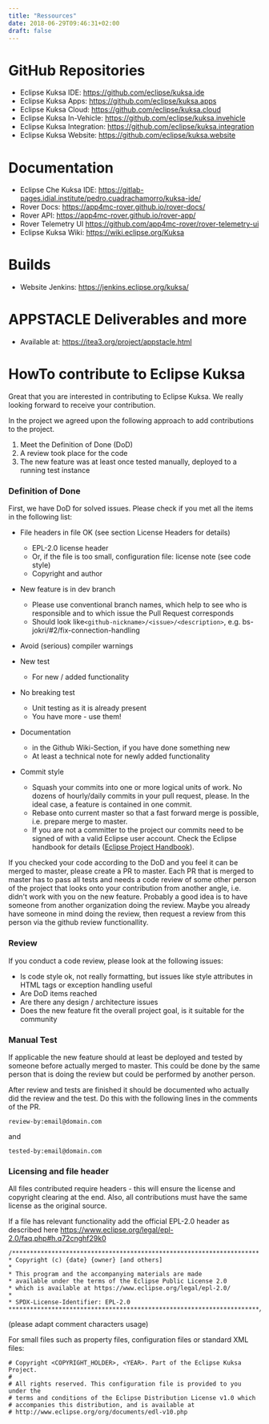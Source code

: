 ```yaml
---
title: "Ressources"
date: 2018-06-29T09:46:31+02:00
draft: false
---
```


# GitHub Repositories

* Eclipse Kuksa IDE: https://github.com/eclipse/kuksa.ide
* Eclipse Kuksa Apps: https://github.com/eclipse/kuksa.apps
* Eclipse Kuksa Cloud: https://github.com/eclipse/kuksa.cloud
* Eclipse Kuksa In-Vehicle: https://github.com/eclipse/kuksa.invehicle
* Eclipse Kuksa Integration: https://github.com/eclipse/kuksa.integration
* Eclipse Kuksa Website: https://github.com/eclipse/kuksa.website

# Documentation

* Eclipse Che Kuksa IDE: https://gitlab-pages.idial.institute/pedro.cuadrachamorro/kuksa-ide/
* Rover Docs: https://app4mc-rover.github.io/rover-docs/
* Rover API: https://app4mc-rover.github.io/rover-app/
* Rover Telemetry UI https://github.com/app4mc-rover/rover-telemetry-ui
* Eclipse Kuksa Wiki: https://wiki.eclipse.org/Kuksa

# Builds

* Website Jenkins: https://jenkins.eclipse.org/kuksa/

# APPSTACLE Deliverables and more

* Available at: https://itea3.org/project/appstacle.html

# HowTo contribute to Eclipse Kuksa
Great that you are interested in contributing to Eclipse Kuksa. 
We really looking forward to receive your contribution.

In the project we agreed upon the following approach to add contributions to the project.

1. Meet the Definition of Done (DoD)
2. A review took place for the code
3. The new feature was at least once tested manually, deployed to a running test instance

### Definition of Done
First, we have DoD for solved issues. Please check if you met all the items in the following list:

* File headers in file OK (see section License Headers for details)
  * EPL-2.0 license header
  * Or, if the file is too small, configuration file: license note (see code style)
  * Copyright and author

* New feature is in dev branch
  * Please use conventional branch names, which help to see who is responsible and to which issue the Pull Request corresponds
  * Should look like`<github-nickname>/<issue>/<description>`, e.g. bs-jokri/#2/fix-connection-handling
    
* Avoid (serious) compiler warnings

* New test
  * For new / added functionality

* No breaking test
  * Unit testing as it is already present
  * You have more - use them!

* Documentation
  * in the Github Wiki-Section, if you have done something new
  * At least a technical note for newly added functionality

* Commit style
  * Squash your commits into one or more logical units of work. No dozens of hourly/daily commits in your pull request, please. In the ideal case, a feature is contained in one commit.
  * Rebase onto current master so that a fast forward merge is possible, i.e. prepare merge to master.
  * If you are not a committer to the project our commits need to be signed of with a valid Eclipse user account. Check the Eclipse handbook for details ([Eclipse Project Handbook](https://www.eclipse.org/projects/handbook/#resources-commit)).

If you checked your code according to the DoD and you feel it can be merged to master, please create a PR to master. 
Each PR that is merged to master has to pass all tests and needs a code review of some other person of the project that looks onto your contribution from another angle, 
i.e. didn't work with you on the new feature. Probably a good idea is to have someone from another organization doing the review.
Maybe you already have someone in mind doing the review, then request a review from this person via the github review functionallity.
 
### Review
If you conduct a code review, please look at the following issues:

  * Is code style ok, not really formatting, but issues like style attributes in HTML tags or exception handling useful
  * Are DoD items reached
  * Are there any design / architecture issues
  * Does the new feature fit the overall project goal, is it suitable for the community

### Manual Test
If applicable the new  feature should at least be deployed and tested by someone before actually merged to master.
This could be done by the same person that is doing the review but could be performed  by another person.


After review and tests are finished it should be documented who actually did the review and the test.
Do this with the following lines in the comments of the PR.
```
review-by:email@domain.com
```
and
```
tested-by:email@domain.com
```

### Licensing and file header

All files contributed require headers - this will ensure the license and copyright clearing at the end. Also, all contributions must have the same license as the original source.

If a file has relevant functionality add the official EPL-2.0 header as described here
https://www.eclipse.org/legal/epl-2.0/faq.php#h.q72cnghf29k0


```
/*********************************************************************
* Copyright (c) {date} {owner} [and others]
*
* This program and the accompanying materials are made
* available under the terms of the Eclipse Public License 2.0
* which is available at https://www.eclipse.org/legal/epl-2.0/
*
* SPDX-License-Identifier: EPL-2.0
**********************************************************************/
```
(please adapt comment characters usage)

For small files such as property files, configuration files or standard XML files:

```
# Copyright <COPYRIGHT_HOLDER>, <YEAR>. Part of the Eclipse Kuksa Project.
#
# All rights reserved. This configuration file is provided to you under the
# terms and conditions of the Eclipse Distribution License v1.0 which
# accompanies this distribution, and is available at
# http://www.eclipse.org/org/documents/edl-v10.php
```